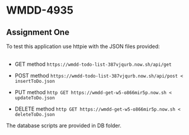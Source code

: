 # WMDD-4935
## Assignment One

To test this application use httpie with the JSON files provided:
<br><br>

- GET method
```https://wmdd-todo-list-387vjqurb.now.sh/api/get```

- POST method
```https://wmdd-todo-list-387vjqurb.now.sh/api/post < insertToDo.json```

- PUT method
```http GET https://wmdd-get-w5-o866mir5p.now.sh < updateToDo.json```

- DELETE method
```http GET https://wmdd-get-w5-o866mir5p.now.sh < deleteToDo.json```

The database scripts are provided in DB folder.